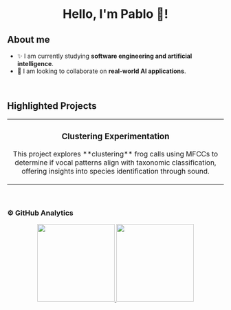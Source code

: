 <div align="center">
<h1 align="center">Hello, I'm Pablo 👋!</h1>
</div>

## About me

- ✨ I am currently studying **software engineering and artificial intelligence**.
- 🤖 I am looking to collaborate on **real-world AI applications**.
<br>

## Highlighted Projects
<table>
<tr>
<td width="50%">
<h3 align="center">Clustering Experimentation</h3>
<div align="center">
<a href="https://github.com/PabloFuen/Android-Expert" target="_blank"></a>
<p>This project explores **clustering** frog calls using MFCCs to determine if vocal patterns align with taxonomic classification, offering insights into species identification through sound.</p>
</div>
</td>

</table>                                                                                 
<br>

### ⚙️ GitHub Analytics

<p align="center">
<a href="https://github.com/PabloFuen">
  <img height="180em" src="https://github-readme-stats-eight-theta.vercel.app/api?username=PabloFuen&show_icons=true&theme=algolia&include_all_commits=true&count_private=true"/>
  <img height="180em" src="https://github-readme-stats-eight-theta.vercel.app/api/top-langs/?username=PabloFuen&layout=compact&langs_count=8&theme=algolia"/>
</a>
</p>
